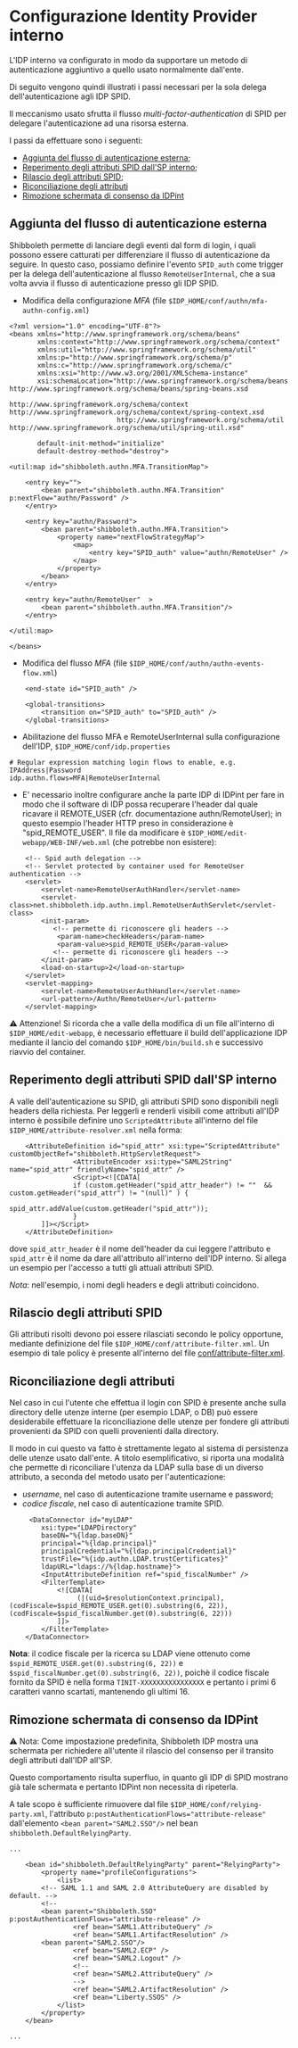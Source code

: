 # Configurazione Identity Provider interno

L'IDP interno va configurato in modo da supportare un metodo di autenticazione aggiuntivo a quello usato normalmente
dall'ente.

Di seguito vengono quindi illustrati i passi necessari per la sola delega dell'autenticazione agli IDP SPID.

Il meccanismo usato sfrutta il flusso _multi-factor-authentication_ di SPID per delegare l'autenticazione ad una risorsa
esterna.

I passi da effettuare sono i seguenti:

- [Aggiunta del flusso di autenticazione esterna](#aggiunta-del-flusso-di-autenticazione-esterna);
- [Reperimento degli attributi SPID dall'SP interno](#reperimento-degli-attributi-spid-dallsp-interno);
- [Rilascio degli attributi SPID](#rilascio-degli-attributi-spid);
- [Riconciliazione degli attributi](#riconciliazione-degli-attributi)
- [Rimozione schermata di consenso da IDPint](#rimozione-schermata-di-consenso-da-idpint)

## Aggiunta del flusso di autenticazione esterna

Shibboleth permette di lanciare degli eventi dal form di login, i quali possono essere catturati per differenziare il
flusso di autenticazione da seguire. In questo caso, possiamo definire l'evento `SPID_auth` come trigger per la delega
dell'autenticazione al flusso `RemoteUserInternal`, che a sua volta avvia il flusso di autenticazione presso gli IDP
SPID.

- Modifica della configurazione _MFA_ (file `$IDP_HOME/conf/authn/mfa-authn-config.xml`)

```
<?xml version="1.0" encoding="UTF-8"?>
<beans xmlns="http://www.springframework.org/schema/beans"
       xmlns:context="http://www.springframework.org/schema/context"
       xmlns:util="http://www.springframework.org/schema/util"
       xmlns:p="http://www.springframework.org/schema/p"
       xmlns:c="http://www.springframework.org/schema/c"
       xmlns:xsi="http://www.w3.org/2001/XMLSchema-instance"
       xsi:schemaLocation="http://www.springframework.org/schema/beans http://www.springframework.org/schema/beans/spring-beans.xsd
                           http://www.springframework.org/schema/context http://www.springframework.org/schema/context/spring-context.xsd
                           http://www.springframework.org/schema/util http://www.springframework.org/schema/util/spring-util.xsd"
                           
       default-init-method="initialize"
       default-destroy-method="destroy">
    
<util:map id="shibboleth.authn.MFA.TransitionMap">

	<entry key="">
        <bean parent="shibboleth.authn.MFA.Transition" p:nextFlow="authn/Password" />
    </entry>

    <entry key="authn/Password">
        <bean parent="shibboleth.authn.MFA.Transition"> 
            <property name="nextFlowStrategyMap">
                <map>
                    <entry key="SPID_auth" value="authn/RemoteUser" />
                </map>
            </property>
        </bean>
    </entry> 
 
    <entry key="authn/RemoteUser"  >
        <bean parent="shibboleth.authn.MFA.Transition"/>
    </entry>

</util:map>

</beans>
```

- Modifica del flusso _MFA_ (file `$IDP_HOME/conf/authn/authn-events-flow.xml`)

```
    <end-state id="SPID_auth" />

    <global-transitions>
        <transition on="SPID_auth" to="SPID_auth" />
    </global-transitions>
```

- Abilitazione del flusso MFA e RemoteUserInternal sulla configurazione dell'IDP, `$IDP_HOME/conf/idp.properties`

```
# Regular expression matching login flows to enable, e.g. IPAddress|Password
idp.authn.flows=MFA|RemoteUserInternal
```

- E' necessario inoltre configurare anche la parte IDP di IDPint per fare in modo che il software di IDP possa
  recuperare l'header dal quale ricavare il REMOTE_USER (cfr. documentazione authn/RemoteUser); in questo esempio
  l'header HTTP preso in considerazione è "spid_REMOTE_USER". Il file da modificare
  è `$IDP_HOME/edit-webapp/WEB-INF/web.xml` (che potrebbe non esistere):

```
    <!-- Spid auth delegation -->
    <!-- Servlet protected by container used for RemoteUser authentication -->
    <servlet>
        <servlet-name>RemoteUserAuthHandler</servlet-name>
        <servlet-class>net.shibboleth.idp.authn.impl.RemoteUserAuthServlet</servlet-class>
        <init-param>
           <!-- permette di riconoscere gli headers -->
            <param-name>checkHeaders</param-name>
            <param-value>spid_REMOTE_USER</param-value>
           <!-- permette di riconoscere gli headers --> 
        </init-param>
        <load-on-startup>2</load-on-startup>
    </servlet>
    <servlet-mapping>
        <servlet-name>RemoteUserAuthHandler</servlet-name>
        <url-pattern>/Authn/RemoteUser</url-pattern>
    </servlet-mapping>
```

⚠️ Attenzione! Si ricorda che a valle della modifica di un file all'interno di `$IDP_HOME/edit-webapp`, è necessario
effettuare il build dell'applicazione IDP mediante il lancio del comando `$IDP_HOME/bin/build.sh` e successivo riavvio
del container.

## Reperimento degli attributi SPID dall'SP interno

A valle dell'autenticazione su SPID, gli attributi SPID sono disponibili negli headers della richiesta. Per leggerli e
renderli visibili come attributi all'IDP interno è possibile definire uno `ScriptedAttribute` all'interno del file
`$IDP_HOME/attribute-resolver.xml` nella forma:

```
    <AttributeDefinition id="spid_attr" xsi:type="ScriptedAttribute" customObjectRef="shibboleth.HttpServletRequest">
                <AttributeEncoder xsi:type="SAML2String" name="spid_attr" friendlyName="spid_attr" />
                <Script><![CDATA[
                if (custom.getHeader("spid_attr_header") != ""  && custom.getHeader("spid_attr") != "(null)" ) {
                        spid_attr.addValue(custom.getHeader("spid_attr"));
                }
        ]]></Script>
    </AttributeDefinition>
```

dove `spid_attr_header` è il nome dell'header da cui leggere l'attributo e `spid_attr` è il nome da dare all'attributo
all'interno dell'IDP interno. Si allega un esempio per l'accesso a tutti gli attuali attributi SPID.

_Nota_: nell'esempio, i nomi degli headers e degli attributi coincidono.

## Rilascio degli attributi SPID

Gli attributi risolti devono poi essere rilasciati secondo le policy opportune, mediante definizione del file
`$IDP_HOME/conf/attribute-filter.xml`. Un esempio di tale policy è presente all'interno del file 
[conf/attribute-filter.xml](conf/attribute-filter.xml).

## Riconciliazione degli attributi

Nel caso in cui l'utente che effettua il login con SPID è presente anche sulla directory delle utenze interne
(per esempio LDAP, o DB) può essere desiderabile effettuare la riconciliazione delle utenze per fondere gli attributi
provenienti da SPID con quelli provenienti dalla directory.

Il modo in cui questo va fatto è strettamente legato al sistema di persistenza delle utenze usato dall'ente. A titolo
esemplificativo, si riporta una modalità che permette di riconciliare l'utenza da LDAP sulla base di un diverso
attributo, a seconda del metodo usato per l'autenticazione:

- _username_, nel caso di autenticazione tramite username e password;
- _codice fiscale_, nel caso di autenticazione tramite SPID.

```
     <DataConnector id="myLDAP"
        xsi:type="LDAPDirectory"
        baseDN="%{ldap.baseDN}"
        principal="%{ldap.principal}"
        principalCredential="%{ldap.principalCredential}"
        trustFile="%{idp.authn.LDAP.trustCertificates}"
        ldapURL="ldaps://%{ldap.hostname}">
        <InputAttributeDefinition ref="spid_fiscalNumber" />
        <FilterTemplate>
            <![CDATA[
                 (|(uid=$resolutionContext.principal), (codFiscale=$spid_REMOTE_USER.get(0).substring(6, 22)), (codFiscale=$spid_fiscalNumber.get(0).substring(6, 22)))
            ]]>
        </FilterTemplate>
    </DataConnector>
```

__Nota__: il codice fiscale per la ricerca su LDAP viene ottenuto come `$spid_REMOTE_USER.get(0).substring(6, 22))`
e `$spid_fiscalNumber.get(0).substring(6, 22))`, poichè il codice fiscale fornito da SPID è nella
forma `TINIT-XXXXXXXXXXXXXXXX` e pertanto i primi 6 caratteri vanno scartati, mantenendo gli ultimi 16.

## Rimozione schermata di consenso da IDPint

⚠️ Nota: Come impostazione predefinita, Shibboleth IDP mostra una schermata per richiedere all'utente il rilascio del consenso
per il transito degli attributi dall'IDP all'SP.

Questo comportamento risulta superfluo, in quanto gli IDP di SPID mostrano già tale schermata e pertanto IDPint non
necessita di ripeterla.

A tale scopo è sufficiente rimuovere dal file `$IDP_HOME/conf/relying-party.xml`, l'attributo
`p:postAuthenticationFlows="attribute-release"` dall'elemento `<bean parent="SAML2.SSO"/>` nel bean
`shibboleth.DefaultRelyingParty`.

```
...

    <bean id="shibboleth.DefaultRelyingParty" parent="RelyingParty">
        <property name="profileConfigurations">
            <list>
		<!-- SAML 1.1 and SAML 2.0 AttributeQuery are disabled by default. -->
		<!--
		<bean parent="Shibboleth.SSO" p:postAuthenticationFlows="attribute-release" />
                <ref bean="SAML1.AttributeQuery" />
                <ref bean="SAML1.ArtifactResolution" />
		<bean parent="SAML2.SSO"/>
                <ref bean="SAML2.ECP" />
                <ref bean="SAML2.Logout" />
                <!--
                <ref bean="SAML2.AttributeQuery" />
                -->
                <ref bean="SAML2.ArtifactResolution" />
                <ref bean="Liberty.SSOS" />
            </list>
        </property>
    </bean>
    
...

```
